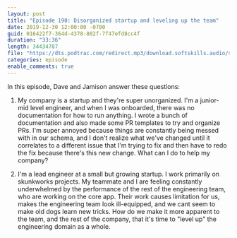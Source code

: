 ```yaml
---
layout: post
title: "Episode 190: Disorganized startup and leveling up the team"
date: 2019-12-30 12:00:00 -0700
guid: 016422f7-364d-4378-802f-7f47efd8cc4f
duration: "33:36"
length: 34434787
file: "https://dts.podtrac.com/redirect.mp3/download.softskills.audio/sse-190.mp3"
categories: episode
enable_comments: true
---
```


In this episode, Dave and Jamison answer these questions:

1. My company is a startup and they're super unorganized. I'm a junior-mid level engineer, and when I was onboarded, there was no documentation for how to run anything. I wrote a bunch of documentation and also made some PR templates to try and organize PRs. I'm super annoyed because things are constantly being messed with in our schema, and I don't realize what we've changed until it correlates to a different issue that I'm trying to fix and then have to redo the fix because there's this new change. What can I do to help my company?


2. I'm a lead engineer at a small but growing startup. I work primarily on skunkworks projects. My teammate and I are feeling constantly underwhelmed by the performance of the rest of the engineering team, who are working on the core app. Their work causes limitation for us, makes the engineering team look ill-equipped, and we cant seem to make old dogs learn new tricks.
   How do we make it more apparent to the team, and the rest of the company, that it's time to "level up" the engineering domain as a whole.
